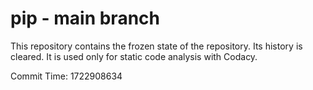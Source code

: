 # pip - main branch

This repository contains the frozen state of the repository.
Its history is cleared. It is used only for static code
analysis with Codacy.

Commit Time: 1722908634